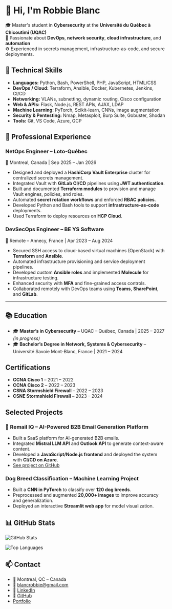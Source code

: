 # 👋 Hi, I'm Robbie Blanc

🎓 Master's student in **Cybersecurity** at the **Université du Québec à Chicoutimi (UQAC)**  
🔐 Passionate about **DevOps**, **network security**, **cloud infrastructure**, and **automation**  
⚙️ Experienced in secrets management, infrastructure-as-code, and secure deployments.

## 🧰 Technical Skills

- **Languages:** Python, Bash, PowerShell, PHP, JavaScript, HTML/CSS  
- **DevOps / Cloud:** Terraform, Ansible, Docker, Kubernetes, Jenkins, CI/CD  
- **Networking:** VLANs, subnetting, dynamic routing, Cisco configuration  
- **Web & APIs:** Flask, Node.js, REST APIs, AJAX, LDAP  
- **Machine Learning:** PyTorch, Scikit-learn, CNNs, image augmentation  
- **Security & Pentesting:** Nmap, Metasploit, Burp Suite, Gobuster, Shodan  
- **Tools:** Git, VS Code, Azure, GCP  

## 💼 Professional Experience

### NetOps Engineer – Loto-Québec  
📍 Montreal, Canada | Sep 2025 – Jan 2026  

- Designed and deployed a **HashiCorp Vault Enterprise** cluster for centralized secrets management.  
- Integrated Vault with **GitLab CI/CD** pipelines using **JWT authentication**.  
- Built and documented **Terraform modules** to provision and manage Vault engines, policies, and roles.  
- Automated **secret rotation workflows** and enforced **RBAC policies**.  
- Developed Python and Bash tools to support **infrastructure-as-code** deployments.  
- Used Terraform to deploy resources on **HCP Cloud**.

### DevSecOps Engineer – BE YS Software  
📍 Remote – Annecy, France | Apr 2023 – Aug 2024  

- Secured SSH access to cloud-based virtual machines (OpenStack) with **Terraform** and **Ansible**.  
- Automated infrastructure provisioning and service deployment pipelines.  
- Developed custom **Ansible roles** and implemented **Molecule** for infrastructure testing.  
- Enhanced security with **MFA** and fine-grained access controls.  
- Collaborated remotely with DevOps teams using **Teams**, **SharePoint**, and **GitLab**.

---

## 📚 Education

- 🎓 **Master’s in Cybersecurity** – UQAC – Québec, Canada | 2025 – 2027 *(in progress)*  
- 🎓 **Bachelor’s Degree in Network, Systems & Cybersecurity** – Université Savoie Mont-Blanc, France | 2021 – 2024  

## Certifications

- **CCNA Cisco 1** – 2021 – 2022  
- **CCNA Cisco 2** – 2022 – 2023  
- **CSNA Stormshield Firewall** – 2022 – 2023  
- **CSNE Stormshield Firewall** – 2023 – 2024  


## Selected Projects

### 📧 Remail IQ – AI-Powered B2B Email Generation Platform  
- Built a SaaS platform for AI-generated B2B emails.  
- Integrated **Mistral LLM API** and **Outlook API** to generate context-aware content.  
- Developed a **JavaScript/Node.js frontend** and deployed the system with **CI/CD on Azure**.  
- [See project on GitHub](https://github.com/macsborb)


### Dog Breed Classification – Machine Learning Project  
- Built a **CNN in PyTorch** to classify over **120 dog breeds**.  
- Preprocessed and augmented **20,000+ images** to improve accuracy and generalization.  
- Deployed an interactive **Streamlit web app** for model visualization.


## 📊 GitHub Stats

![GitHub Stats](https://github-readme-stats.vercel.app/api?username=macsborb&show_icons=true&theme=tokyonight)

![Top Languages](https://github-readme-stats.vercel.app/api/top-langs/?username=macsborb&layout=compact&theme=tokyonight)


## 📫 Contact

- 📍 Montreal, QC – Canada  
- 📧 [blancrobbie@gmail.com](mailto:blancrobbie@gmail.com)  
- 💼 [LinkedIn](https://www.linkedin.com/in/blancrobbie)  
- 🐙 [GitHub](https://github.com/macsborb)
- [Portfolio](https://macsborb.github.io/portfolio)
